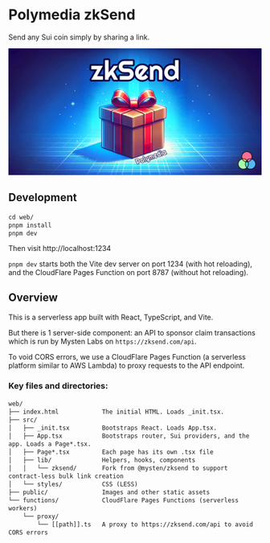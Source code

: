 # Polymedia zkSend

Send any Sui coin simply by sharing a link.

![Polymedia zkSend](./web/public/img/open-graph.webp)

## Development

```
cd web/
pnpm install
pnpm dev
```

Then visit http://localhost:1234

`pnpm dev` starts both the Vite dev server on port 1234 (with hot reloading), and the CloudFlare Pages Function on port 8787 (without hot reloading).

## Overview

This is a serverless app built with React, TypeScript, and Vite.

But there is 1 server-side component: an API to sponsor claim transactions which is run by Mysten Labs on `https://zksend.com/api`.

To void CORS errors, we use a CloudFlare Pages Function (a serverless platform similar to AWS Lambda) to proxy requests to the API endpoint.

### Key files and directories:

```
web/
├── index.html            The initial HTML. Loads _init.tsx.
├── src/
│   ├── _init.tsx         Bootstraps React. Loads App.tsx.
│   ├── App.tsx           Bootstraps router, Sui providers, and the app. Loads a Page*.tsx.
│   ├── Page*.tsx         Each page has its own .tsx file
│   ├── lib/              Helpers, hooks, components
│   │   └── zksend/       Fork from @mysten/zksend to support contract-less bulk link creation
│   └── styles/           CSS (LESS)
├── public/               Images and other static assets
└── functions/            CloudFlare Pages Functions (serverless workers)
    └── proxy/
        └── [[path]].ts   A proxy to https://zksend.com/api to avoid CORS errors
```
